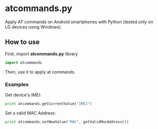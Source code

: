 # atcommands.py
Apply AT commands on Android smartphones with Python (tested only on LG devices using Windows).

## How to use   
First, import **atcommands.py** library
```python
import atcommands
```

Then, use it to apply at commands.

### Examples
Get device's IMEI:
```python
print atcommands.getCurrentValue("IMEI")
```

Set a valid MAC Address:
```python
print atcommands.setNewValue("MAC", getValidMacAddress())
```
